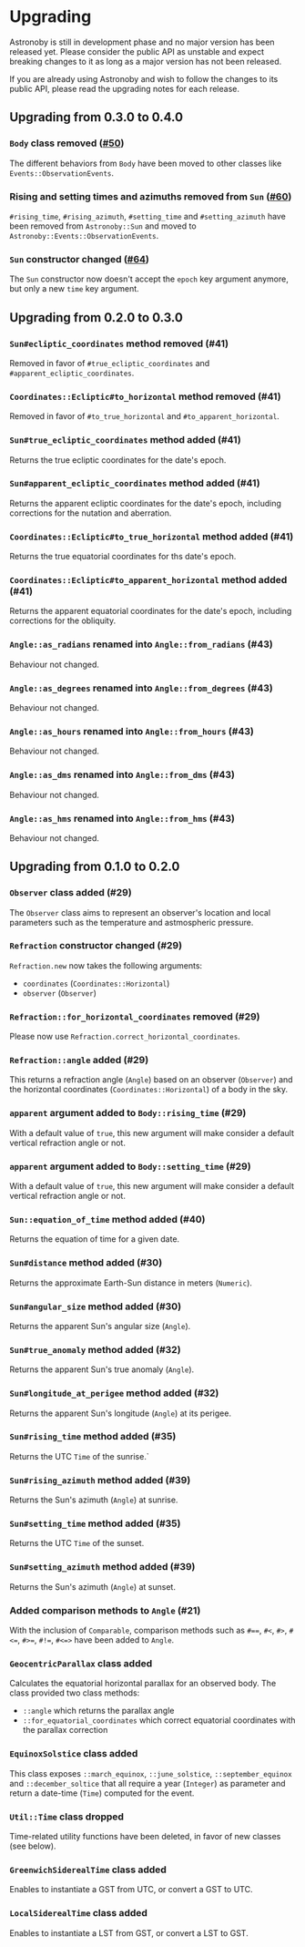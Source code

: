 # Upgrading

Astronoby is still in development phase and no major version has been
released yet. Please consider the public API as unstable and expect breaking
changes to it as long as a major version has not been released.

If you are already using Astronoby and wish to follow the changes to its
public API, please read the upgrading notes for each release.

## Upgrading from 0.3.0 to 0.4.0

### `Body` class removed ([#50])

The different behaviors from `Body` have been moved to other classes like
`Events::ObservationEvents`.

[#50]: https://github.com/rhannequin/astronoby/pull/50

### Rising and setting times and azimuths removed from `Sun` ([#60])

`#rising_time`, `#rising_azimuth`, `#setting_time` and `#setting_azimuth`
have been removed from `Astronoby::Sun` and moved to
`Astronoby::Events::ObservationEvents`.

[#60]: https://github.com/rhannequin/astronoby/pull/60

### `Sun` constructor changed ([#64])

The `Sun` constructor now doesn't accept the `epoch` key argument anymore,
but only a new `time` key argument.

[#64]: https://github.com/rhannequin/astronoby/pull/64

## Upgrading from 0.2.0 to 0.3.0

### `Sun#ecliptic_coordinates` method removed (#41)

Removed in favor of `#true_ecliptic_coordinates` and
`#apparent_ecliptic_coordinates`.

### `Coordinates::Ecliptic#to_horizontal` method removed (#41)

Removed in favor of `#to_true_horizontal` and
`#to_apparent_horizontal`.

### `Sun#true_ecliptic_coordinates` method added (#41)

Returns the true ecliptic coordinates for the date's epoch.

### `Sun#apparent_ecliptic_coordinates` method added (#41)

Returns the apparent ecliptic coordinates for the date's epoch, including
corrections for the nutation and aberration.

### `Coordinates::Ecliptic#to_true_horizontal` method added (#41)

Returns the true equatorial coordinates for ths date's epoch.

### `Coordinates::Ecliptic#to_apparent_horizontal` method added (#41)

Returns the apparent equatorial coordinates for the date's epoch, including
corrections for the obliquity.

### `Angle::as_radians` renamed into `Angle::from_radians` (#43)

Behaviour not changed.

### `Angle::as_degrees` renamed into `Angle::from_degrees` (#43)

Behaviour not changed.

### `Angle::as_hours` renamed into `Angle::from_hours` (#43)

Behaviour not changed.

### `Angle::as_dms` renamed into `Angle::from_dms` (#43)

Behaviour not changed.

### `Angle::as_hms` renamed into `Angle::from_hms` (#43)

Behaviour not changed.

## Upgrading from 0.1.0 to 0.2.0

### `Observer` class added (#29)

The `Observer` class aims to represent an observer's location and local
parameters such as the temperature and astmospheric pressure.

### `Refraction` constructor changed (#29)

`Refraction.new` now takes the following arguments:

* `coordinates` (`Coordinates::Horizontal`)
* `observer` (`Observer`)

### `Refraction::for_horizontal_coordinates` removed (#29)

Please now use `Refraction.correct_horizontal_coordinates`.

### `Refraction::angle` added (#29)

This returns a refraction angle (`Angle`) based on an observer (`Observer`)
and the horizontal coordinates (`Coordinates::Horizontal`) of a body in the sky.

### `apparent` argument added to `Body::rising_time` (#29)

With a default value of `true`, this new argument will make consider a
default vertical refraction angle or not.

### `apparent` argument added to `Body::setting_time` (#29)

With a default value of `true`, this new argument will make consider a
default vertical refraction angle or not.

### `Sun::equation_of_time` method added (#40)

Returns the equation of time for a given date.

### `Sun#distance` method added (#30)

Returns the approximate Earth-Sun distance in meters (`Numeric`).

### `Sun#angular_size` method added (#30)

Returns the apparent Sun's angular size (`Angle`).

### `Sun#true_anomaly` method added (#32)

Returns the apparent Sun's true anomaly (`Angle`).

### `Sun#longitude_at_perigee` method added (#32)

Returns the apparent Sun's longitude (`Angle`) at its perigee.

### `Sun#rising_time` method added (#35)

Returns the UTC `Time` of the sunrise.`

### `Sun#rising_azimuth` method added (#39)

Returns the Sun's azimuth (`Angle`) at sunrise.

### `Sun#setting_time` method added (#35)

Returns the UTC `Time` of the sunset.

### `Sun#setting_azimuth` method added (#39)

Returns the Sun's azimuth (`Angle`) at sunset.

### Added comparison methods to `Angle` (#21)

With the inclusion of `Comparable`, comparison methods such as `#==`, `#<`,
`#>`, `#<=`, `#>=`, `#!=`, `#<=>` have been added to `Angle`.

### `GeocentricParallax` class added

Calculates the equatorial horizontal parallax for an observed body. The
class provided two class methods:
- `::angle` which returns the parallax angle
- `::for_equatorial_coordinates` which correct equatorial coordinates with
  the parallax correction

### `EquinoxSolstice` class added

This class exposes `::march_equinox`, `::june_solstice`,
`::september_equinox` and `::december_soltice` that all require a year
(`Integer`) as parameter and return a date-time (`Time`) computed for the event.

### `Util::Time` class dropped

Time-related utility functions have been deleted, in favor of new classes
(see below).

### `GreenwichSiderealTime` class added

Enables to instantiate a GST from UTC, or convert a GST to UTC.

### `LocalSiderealTime` class added

Enables to instantiate a LST from GST, or convert a LST to GST.
